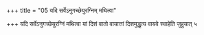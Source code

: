 +++
title = "05 यदि सर्वेऽनुगच्छेयुरग्निम् मथित्वा"

+++
यदि सर्वेऽनुगच्छेयुरग्निं मथित्वा यां दिशं वातो वायात्तां दिशमुद्धृत्य वायवे स्वाहेति जुहुयात् ५